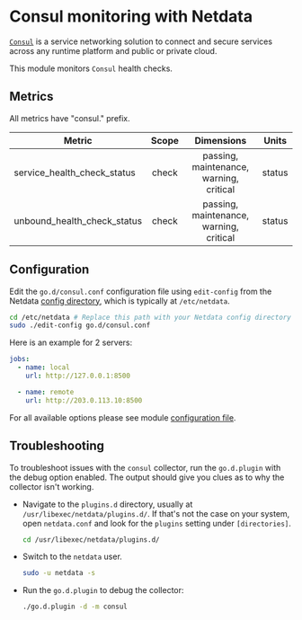 <!--
title: "Consul monitoring with Netdata"
description: "Monitor the health and performance of Consul service meshes with zero configuration, per-second metric granularity, and interactive visualizations."
custom_edit_url: "https://github.com/netdata/go.d.plugin/edit/master/modules/consul/README.md"
sidebar_label: "Consul"
learn_status: "Published"
learn_topic_type: "References"
learn_rel_path: "References/Collectors references/Webapps"
-->

# Consul monitoring with Netdata

[`Consul`](https://www.consul.io/) is a service networking solution to connect and secure services across any runtime
platform and public or private cloud.

This module monitors `Consul` health checks.

## Metrics

All metrics have "consul." prefix.

| Metric                      | Scope |               Dimensions                | Units  |
|-----------------------------|:-----:|:---------------------------------------:|:------:|
| service_health_check_status | check | passing, maintenance, warning, critical | status |
| unbound_health_check_status | check | passing, maintenance, warning, critical | status |

## Configuration

Edit the `go.d/consul.conf` configuration file using `edit-config` from the
Netdata [config directory](https://learn.netdata.cloud/docs/configure/nodes), which is typically at `/etc/netdata`.

```bash
cd /etc/netdata # Replace this path with your Netdata config directory
sudo ./edit-config go.d/consul.conf
```

Here is an example for 2 servers:

```yaml
jobs:
  - name: local
    url: http://127.0.0.1:8500

  - name: remote
    url: http://203.0.113.10:8500
```

For all available options please see
module [configuration file](https://github.com/netdata/go.d.plugin/blob/master/config/go.d/consul.conf).

## Troubleshooting

To troubleshoot issues with the `consul` collector, run the `go.d.plugin` with the debug option enabled. The output
should give you clues as to why the collector isn't working.

- Navigate to the `plugins.d` directory, usually at `/usr/libexec/netdata/plugins.d/`. If that's not the case on
  your system, open `netdata.conf` and look for the `plugins` setting under `[directories]`.

  ```bash
  cd /usr/libexec/netdata/plugins.d/
  ```

- Switch to the `netdata` user.

  ```bash
  sudo -u netdata -s
  ```

- Run the `go.d.plugin` to debug the collector:

  ```bash
  ./go.d.plugin -d -m consul
  ```
